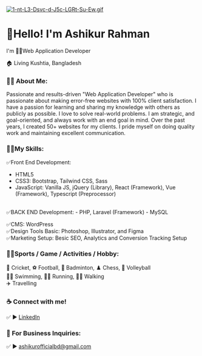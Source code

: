 [![1-nt-L3-Dsvc-d-J5c-LGRt-Su-Ew.gif](https://i.postimg.cc/7ZVLRGBc/1-nt-L3-Dsvc-d-J5c-LGRt-Su-Ew.gif)](https://postimg.cc/LJJRYXFB)

# 👋Hello! I'm Ashikur Rahman
<p>I'm 👨‍💻Web Application Developer </p> <p>🏠 Living Kushtia, Bangladesh </p>

### 👨‍🏫 About Me:
<p>Passionate and results-driven "Web Application Developer" who is passionate about making error-free websites with 100% client satisfaction. I have a passion for learning and sharing my knowledge with others as publicly as possible. I love to solve real-world problems. I am strategic, and goal-oriented, and always work with an end goal in mind. Over the past years, I created 50+ websites for my clients. I pride myself on doing quality work and maintaining excellent communication. </p>

### 👨‍💻My Skills:
✅Front End Development: 
- HTML5
- CSS3: Bootstrap, Tailwind CSS, Sass
- JavaScript: Vanilla JS, jQuery (Library), React (Framework), Vue (Framework), Typescript (Preprocessor)
 <br>
✅BACK END Development:
- PHP, Laravel (Framework)
- MySQL
  <br>
  
✅CMS: WordPress <br>
✅Design Tools Basic: Photoshop, Illustrator, and Figma <br>
✅Marketing Setup: Besic SEO, Analytics and Conversion Tracking Setup <br>

### 🙍‍♂️Sports / Game / Activities / Hobby:
🏏 Cricket, ⚽ Football, 🏸 Badminton, ♟️ Chess, 🏐 Volleyball  <br>
🏊‍♂️ Swimming, 🏃‍♂️ Running, 🚶‍♂️ Walking  <br>
✈️ Travelling <br>

### ☕ Connect with me!
✅ ► <a href="https://www.linkedin.com/in/helloashikur/">LinkedIn</a>

### 📧 For Business Inquiries:
✅ ► ashikurofficialbd@gmail.com   





